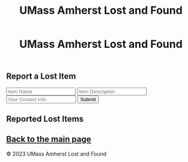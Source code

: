 <!DOCTYPE html>
<html lang="en">
<head>
  <meta charset="UTF-8">
  <meta name="viewport" content="width=device-width, initial-scale=1.0">
  <title>Report Lost Items - UMass Amherst Lost and Found</title>
  <link rel="stylesheet" href="styles.css">
</head>
<body>
  <header>
    <h1>UMass Amherst Lost and Found</h1>
  </header>
  <!DOCTYPE html>
<html lang="en">
<head>
  <meta charset="UTF-8">
  <meta name="viewport" content="width=device-width, initial-scale=1.0">
  <title>Report Lost Items - UMass Amherst Lost and Found</title>
  <link rel="stylesheet" href="styles.css">
</head>
<body>
  <header>
    <h1>UMass Amherst Lost and Found</h1>
  </header>
  <main>
    <section>
      <h2>Report a Lost Item</h2>
      <form id="report-form">
        <input type="text" id="item-name" placeholder="Item Name" required>
        <input type="text" id="item-description" placeholder="Item Description" required>
        <input type="text" id="contact-info" placeholder="Your Contact Info" required>
        <button type="submit">Submit</button>
      </form>
    </section>
    <section>
      <h2>Reported Lost Items</h2>
      <div id="lost-items-list">
        <!-- Reported lost items will be displayed here -->
      </div>
    </section>
    <section id="main">
          <h2><a href="main.md" class="button">Back to the main page</a></h2>
          <div id="main-page"></div>
        </section>
  </main>
  <footer>
    <p>&copy; 2023 UMass Amherst Lost and Found</p>
  </footer>
  <script src="script.js"></script>
</body>
</html>
